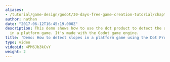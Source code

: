 ```yaml
---
aliases:
- /tutorial/game-design/godot/30-days-free-game-creation-tutorial/chapter4/23__how_to_detect_slopes_in_a_platform_game_using_the_dot_product_godot_tutorial
author: nathan
date: "2017-06-12T16:45:19.000Z"
description: This demo shows how to use the dot product to detect the angle of a slope
  in a platform game. It's made with the Godot game engine.
title: 'Demo: How to detect slopes in a platform game using the Dot Product'
type: video
videoid: 4PM6Jb3kCvY
weight: 2
---
```

